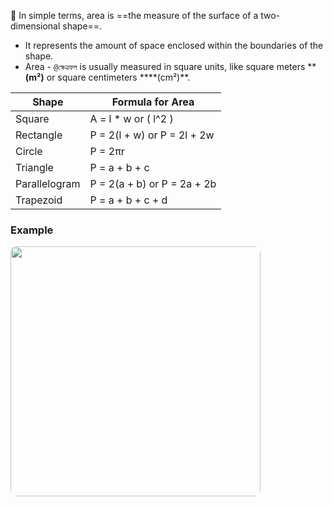 📌 In simple terms, area is ==the measure of the surface of a two-dimensional shape==. 
- It represents the amount of space enclosed within the boundaries of the shape. 
- Area - `@ক্ষেত্রফল`  is usually measured in square units, like square meters ****(m²)** or square centimeters ****(cm²)**.

| **Shape**     | **Formula for Area**        |
| ------------- | --------------------------- |
| Square        | A = l * w or  ( l^2 )       |
| Rectangle     | P = 2(l + w) or P = 2l + 2w |
| Circle        | P = 2πr                     |
| Triangle      | P = a + b + c               |
| Parallelogram | P = 2(a + b) or P = 2a + 2b |
| Trapezoid     | P = a + b + c + d           |

### Example 

<img src="area-images-2.png" width=400 style="border-radius: 10px" />
